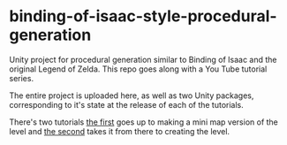 # binding-of-isaac-style-procedural-generation
Unity project for procedural generation similar to Binding of Isaac and the original Legend of Zelda. This repo goes along with a You Tube tutorial series.

The entire project is uploaded here, as well as two Unity packages, corresponding to it's state at the release of each of the tutorials.

There's two tutorials [the first](https://www.youtube.com/watch?v=nADIYwgKHv4) goes up to making a mini map version of the level and [the second](https://www.youtube.com/watch?v=KY4I5lMwf5I) takes it from there to creating the level.
